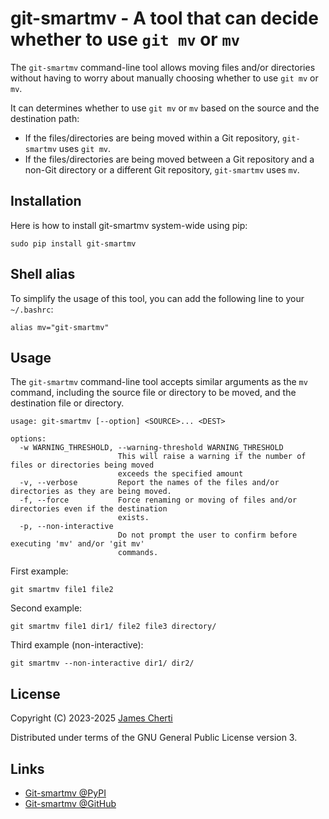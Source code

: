 # git-smartmv - A tool that can decide whether to use `git mv` or `mv`

The `git-smartmv` command-line tool allows moving files and/or directories without having to worry about manually choosing whether to use `git mv` or `mv`.

It can determines whether to use `git mv` or `mv` based on the source and the destination path:
- If the files/directories are being moved within a Git repository, `git-smartmv` uses `git mv`.
- If the files/directories are being moved between a Git repository and a non-Git directory or a different Git repository, `git-smartmv` uses `mv`.

## Installation

Here is how to install git-smartmv system-wide using pip:
```
sudo pip install git-smartmv
```

## Shell alias

To simplify the usage of this tool, you can add the following line to your `~/.bashrc`:
```
alias mv="git-smartmv"
```

## Usage

The `git-smartmv` command-line tool accepts similar arguments as the `mv` command, including the source file or directory to be moved, and the destination file or directory.
```
usage: git-smartmv [--option] <SOURCE>... <DEST>

options:
  -w WARNING_THRESHOLD, --warning-threshold WARNING_THRESHOLD
                        This will raise a warning if the number of files or directories being moved
                        exceeds the specified amount
  -v, --verbose         Report the names of the files and/or directories as they are being moved.
  -f, --force           Force renaming or moving of files and/or directories even if the destination
                        exists.
  -p, --non-interactive
                        Do not prompt the user to confirm before executing 'mv' and/or 'git mv'
                        commands.
```

First example:
```
git smartmv file1 file2
```

Second example:
```
git smartmv file1 dir1/ file2 file3 directory/
```

Third example (non-interactive):
```
git smartmv --non-interactive dir1/ dir2/
```

## License

Copyright (C) 2023-2025 [James Cherti](https://www.jamescherti.com)

Distributed under terms of the GNU General Public License version 3.

## Links

- [Git-smartmv @PyPI](https://pypi.org/project/git-smartmv/)
- [Git-smartmv @GitHub](https://github.com/jamescherti/git-smartmv/)
